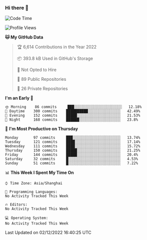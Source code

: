 ### Hi there 👋

<!--
**qbosen/qbosen** is a ✨ _special_ ✨ repository because its `README.md` (this file) appears on your GitHub profile.

Here are some ideas to get you started:

- 🔭 I’m currently working on ...
- 🌱 I’m currently learning ...
- 👯 I’m looking to collaborate on ...
- 🤔 I’m looking for help with ...
- 💬 Ask me about ...
- 📫 How to reach me: ...
- 😄 Pronouns: ...
- ⚡ Fun fact: ...
-->

<!--START_SECTION:waka-->
![Code Time](http://img.shields.io/badge/Code%20Time-1%2C088%20hrs%2056%20mins-blue)

![Profile Views](http://img.shields.io/badge/Profile%20Views-6-blue)

**🐱 My GitHub Data** 

> 🏆 6,614 Contributions in the Year 2022
 > 
> 📦 393.8 kB Used in GitHub's Storage 
 > 
> 🚫 Not Opted to Hire
 > 
> 📜 89 Public Repositories 
 > 
> 🔑 26 Private Repositories  
 > 
**I'm an Early 🐤** 

```text
🌞 Morning    86 commits     ███░░░░░░░░░░░░░░░░░░░░░░   12.18% 
🌆 Daytime    300 commits    ██████████░░░░░░░░░░░░░░░   42.49% 
🌃 Evening    152 commits    █████░░░░░░░░░░░░░░░░░░░░   21.53% 
🌙 Night      168 commits    ██████░░░░░░░░░░░░░░░░░░░   23.8%

```
📅 **I'm Most Productive on Thursday** 

```text
Monday       97 commits     ███░░░░░░░░░░░░░░░░░░░░░░   13.74% 
Tuesday      121 commits    ████░░░░░░░░░░░░░░░░░░░░░   17.14% 
Wednesday    111 commits    ████░░░░░░░░░░░░░░░░░░░░░   15.72% 
Thursday     150 commits    █████░░░░░░░░░░░░░░░░░░░░   21.25% 
Friday       144 commits    █████░░░░░░░░░░░░░░░░░░░░   20.4% 
Saturday     32 commits     █░░░░░░░░░░░░░░░░░░░░░░░░   4.53% 
Sunday       51 commits     █░░░░░░░░░░░░░░░░░░░░░░░░   7.22%

```


📊 **This Week I Spent My Time On** 

```text
⌚︎ Time Zone: Asia/Shanghai

💬 Programming Languages: 
No Activity Tracked This Week

🔥 Editors: 
No Activity Tracked This Week

💻 Operating System: 
No Activity Tracked This Week

```


 Last Updated on 02/12/2022 16:40:25 UTC
<!--END_SECTION:waka-->
